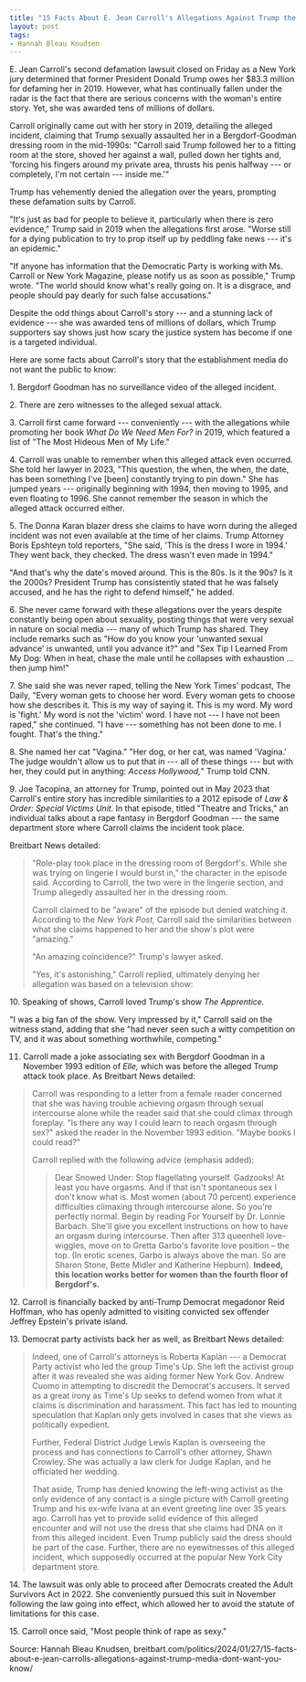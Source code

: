 ```yaml
---
title: "15 Facts About E. Jean Carroll's Allegations Against Trump the Media Don't Want You to Know"
layout: post
tags:
- Hannah Bleau Knudsen
---
```


E. Jean Carroll's second defamation lawsuit closed on Friday as a New York jury determined that former President Donald Trump owes her $83.3 million for defaming her in 2019. However, what has continually fallen under the radar is the fact that there are serious concerns with the woman's entire story. Yet, she was awarded tens of millions of dollars.

Carroll originally came out with her story in 2019, detailing the alleged incident, claiming that Trump sexually assaulted her in a Bergdorf-Goodman dressing room in the mid-1990s: "Carroll said Trump followed her to a fitting room at the store, shoved her against a wall, pulled down her tights and, 'forcing his fingers around my private area, thrusts his penis halfway --- or completely, I'm not certain --- inside me.'"

Trump has vehemently denied the allegation over the years, prompting these defamation suits by Carroll.

"It's just as bad for people to believe it, particularly when there is zero evidence," Trump said in 2019 when the allegations first arose. "Worse still for a dying publication to try to prop itself up by peddling fake news --- it's an epidemic."

"If anyone has information that the Democratic Party is working with Ms. Carroll or New York Magazine, please notify us as soon as possible," Trump wrote. "The world should know what's really going on. It is a disgrace, and people should pay dearly for such false accusations."

Despite the odd things about Carroll's story --- and a stunning lack of evidence --- she was awarded tens of millions of dollars, which Trump supporters say shows just how scary the justice system has become if one is a targeted individual.

Here are some facts about Carroll's story that the establishment media do not want the public to know:

1\.  Bergdorf Goodman has no surveillance video of the alleged incident.

2\.  There are zero witnesses to the alleged sexual attack.

3\.  Carroll first came forward --- conveniently --- with the allegations while promoting her book *What Do We Need Men For?* in 2019, which featured a list of "The Most Hideous Men of My Life."

4\.  Carroll was unable to remember when this alleged attack even occurred. She told her lawyer in 2023, "This question, the when, the when, the date, has been something I've [been] constantly trying to pin down." She has jumped years --- originally beginning with 1994, then moving to 1995, and even floating to 1996. She cannot remember the season in which the alleged attack occurred either.

5\.  The Donna Karan blazer dress she claims to have worn during the alleged incident was not even available at the time of her claims. Trump Attorney Boris Epshteyn told reporters, "She said, 'This is the dress I wore in 1994.' They went back, they checked. The dress wasn't even made in 1994."

"And that's why the date's moved around. This is the 80s. Is it the 90s? Is it the 2000s? President Trump has consistently stated that he was falsely accused, and he has the right to defend himself," he added.

6\.  She never came forward with these allegations over the years despite constantly being open about sexuality, posting things that were very sexual in nature on social media --- many of which Trump has shared. They include remarks such as "How do you know your 'unwanted sexual advance' is unwanted, until you advance it?" and "Sex Tip I Learned From My Dog: When in heat, chase the male until he collapses with exhaustion ... then jump him!"

7\.  She said she was never raped, telling the New York Times' podcast, The Daily, "Every woman gets to choose her word. Every woman gets to choose how she describes it. This is my way of saying it. This is my word. My word is 'fight.' My word is not the 'victim' word. I have not --- I have not been raped," she continued. "I have --- something has not been done to me. I fought. That's the thing."

8\.  She named her cat "Vagina." "Her dog, or her cat, was named 'Vagina.' The judge wouldn't allow us to put that in --- all of these things --- but with her, they could put in anything: *Access Hollywood,*" Trump told CNN.

9\.  Joe Tacopina, an attorney for Trump, pointed out in May 2023 that Carroll's entire story has incredible similarities to a 2012 episode of *Law & Order: Special Victims Unit.* In that episode, titled "Theatre and Tricks," an individual talks about a rape fantasy in Bergdorf Goodman --- the same department store where Carroll claims the incident took place.

Breitbart News detailed:

> "Role-play took place in the dressing room of Bergdorf's. While she was trying on lingerie I would burst in," the character in the episode said. According to Carroll, the two were in the lingerie section, and Trump allegedly assaulted her in the dressing room.
>
> Carroll claimed to be "aware" of the episode but denied watching it. According to the *New York Post,* Carroll said the similarities between what she claims happened to her and the show's plot were "amazing."
>
> "An amazing coincidence?" Trump's lawyer asked.
>
> "Yes, it's astonishing," Carroll replied, ultimately denying her allegation was based on a television show:

10\.  Speaking of shows, Carroll loved Trump's show *The Apprentice.*

"I was a big fan of the show. Very impressed by it," Carroll said on the witness stand, adding that she "had never seen such a witty competition on TV, and it was about something worthwhile, competing."

11.  Carroll made a joke associating sex with Bergdorf Goodman in a November 1993 edition of *Elle,* which was before the alleged Trump attack took place. As Breitbart News detailed:

> Carroll was responding to a letter from a female reader concerned that she was having trouble achieving orgasm through sexual intercourse alone while the reader said that she could climax through foreplay. "Is there any way I could learn to reach orgasm through sex?" asked the reader in the November 1993 edition. "Maybe books I could read?"
>
> Carroll replied with the following advice (emphasis added):
>
> > Dear Snowed Under: Stop flagellating yourself. Gadzooks! At least you have orgasms. And if that isn't spontaneous sex I don't know what is. Most women (about 70 percent) experience difficulties climaxing through intercourse alone. So you're perfectly normal. Begin by reading For Yourself by Dr. Lonnie Barbach. She'll give you excellent instructions on how to have an orgasm during intercourse. Then after 313 queenhell love-wiggles, move on to Gretta Garbo's favorite love position – the top. (In erotic scenes, Garbo is always above the man. So are Sharon Stone, Bette Midler and Katherine Hepburn). **Indeed, this location works better for women than the fourth floor of Bergdorf's.**

12\.  Carroll is financially backed by anti-Trump Democrat megadonor Reid Hoffman, who has openly admitted to visiting convicted sex offender Jeffrey Epstein's private island.

13\.  Democrat party activists back her as well, as Breitbart News detailed:

> Indeed, one of Carroll's attorneys is Roberta Kaplan --- a Democrat Party activist who led the group Time's Up. She left the activist group after it was revealed she was aiding former New York Gov. Andrew Cuomo in attempting to discredit the Democrat's accusers. It served as a great irony as Time's Up seeks to defend women from what it claims is discrimination and harassment. This fact has led to mounting speculation that Kaplan only gets involved in cases that she views as politically expedient.
>
> Further, Federal District Judge Lewis Kaplan is overseeing the process and has connections to Carroll's other attorney, Shawn Crowley. She was actually a law clerk for Judge Kaplan, and he officiated her wedding.
>
> That aside, Trump has denied knowing the left-wing activist as the only evidence of any contact is a single picture with Carroll greeting Trump and his ex-wife Ivana at an event greeting line over 35 years ago. Carroll has yet to provide solid evidence of this alleged encounter and will not use the dress that she claims had DNA on it from this alleged incident. Even Trump publicly said the dress should be part of the case. Further, there are no eyewitnesses of this alleged incident, which supposedly occurred at the popular New York City department store.

14\.  The lawsuit was only able to proceed after Democrats created the Adult Survivors Act in 2022. She conveniently pursued this suit in November following the law going into effect, which allowed her to avoid the statute of limitations for this case.

15\.  Carroll once said, "Most people think of rape as sexy."

Source: Hannah Bleau Knudsen, breitbart.com/politics/2024/01/27/15-facts-about-e-jean-carrolls-allegations-against-trump-media-dont-want-you-know/
